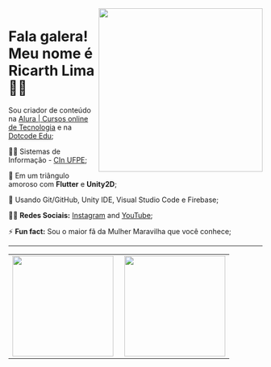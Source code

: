 <img src = ".github/wonderwoman.png" width = "325px" align = "right">

# Fala galera! Meu nome é Ricarth Lima 👩‍💻

Sou criador de conteúdo na [Alura | Cursos online de Tecnologia](https://github.com/alura-cursos/) e na [Dotcode Edu](https://www.youtube.com/c/DotcodeEdu);

:man_student: Sistemas de Informação - [CIn UFPE](https://portal.cin.ufpe.br/);

💙 Em um triângulo amoroso com **Flutter** e **Unity2D**;

🧰 Usando Git/GitHub, Unity IDE, Visual Studio Code e Firebase;

:raising_hand_man: **Redes Sociais:** [Instagram](https://www.instagram.com/ricarthlima/) and [YouTube](https://www.youtube.com/channel/UCzQIC5Emb1scaYgpJKjktaQ);

⚡ **Fun fact:** Sou o maior fã da Mulher Maravilha que você conhece;

---  
<center>
  <table>
    <tr>
        <td><img height="200em" align="left" src="https://github-readme-stats.vercel.app/api/top-langs/?username=ricarthlima&show_icons=true&theme=dark&count_private=true" /></td>
        <td> <img height="200em" align="right" src="https://github-readme-stats.vercel.app/api?username=ricarthlima&show_icons=true&show_icons=true&theme=dark&count_private=true" /></td>
    </tr>  
  </table>
</center>
